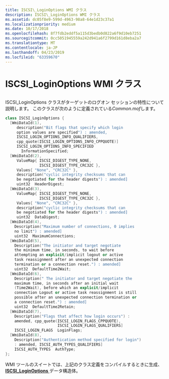 ```yaml
---
title: ISCSI\_LoginOptions WMI クラス
description: ISCSI\_LoginOptions WMI クラス
ms.assetid: dc05f8e9-599d-4963-98a8-64e1d23c37a1
ms.localizationpriority: medium
ms.date: 10/17/2018
ms.openlocfilehash: 8f7fdb2eddf5a115d3bedb0d822a6f9d10eb7251
ms.sourcegitcommit: 0cc5051945559a242d941a6f2799d161d8eba2a7
ms.translationtype: MT
ms.contentlocale: ja-JP
ms.lasthandoff: 04/23/2019
ms.locfileid: "63359670"
---
```

# <a name="iscsiloginoptions-wmi-class"></a>ISCSI\_LoginOptions WMI クラス


## <span id="ddk_iscsi_loginoptions_wmi_class_kr"></span><span id="DDK_ISCSI_LOGINOPTIONS_WMI_CLASS_KR"></span>


ISCSI\_LoginOptions クラスがターゲットのログオン セッションの特性について説明します。 このクラスが次のように定義されている*Common.mof*します。

```cpp
class ISCSI_LoginOptions {
  [WmiDataId(1),
     description("Bit flags that specify which login 
     option values are specified") : amended,
     ISCSI_LOGIN_OPTIONS_INFO_QUALIFIERS,
     cpp_quote(ISCSI_LOGIN_OPTIONS_INFO_CPPQUOTE)]
     ISCSI_LOGIN_OPTIONS_INFO_SPECIFIED  
       InformationSpecified;
  [WmiDataId(2), 
     ValueMap{ ISCSI_DIGEST_TYPE_NONE,
               ISCSI_DIGEST_TYPE_CRC32C }, 
     Values{ "None", "CRC32C" },
     description("cyclic integrity checksums that can 
     be negotiated for the header digests") : amended]
     uint32  HeaderDigest;
  [WmiDataId(3),
     ValueMap{ ISCSI_DIGEST_TYPE_NONE,
               ISCSI_DIGEST_TYPE_CRC32C },
     Values{ "None", "CRC32C" },
     description("cyclic integrity checksums that can 
     be negotiated for the header digests") : amended]
     uint32  DataDigest;
  [WmiDataId(4),
    Description("Maximum number of connections, 0 implies 
    no limit") : amended]
    uint32  MaximumConnections;
  [WmiDataId(5),
    Description("The initiator and target negotiate 
    the minimum time, in seconds, to wait before 
    attempting an explicit/implicit logout or active 
    task reassignment after an unexpected connection
    termination or a connection reset.") : amended]
    uint32  DefaultTime2Wait;
  [WmiDataId(6),
    Description(" The initiator and target negotiate the
    maximum time, in seconds after an initial wait
    (Time2Wait), before which an explicit/implicit
    connection Logout or active task reassignment is still
    possible after an unexpected connection termination or
    a connection reset.") : amended]
    uint32  DefaultTime2Retain;
  [WmiDataId(7),
    Description("Flags that affect how login occurs") :
    amended, cpp_quote(ISCSI_LOGIN_FLAGS_CPPQUOTE),
                       ISCSI_LOGIN_FLAGS_QUALIFIERS]
    ISCSI_LOGIN_FLAGS  LoginFlags;
  [WmiDataId(8),
    Description("Authentication method specified for login")
    : amended, ISCSI_AUTH_TYPES_QUALIFIERS]
    ISCSI_AUTH_TYPES  AuthType;
};
```

WMI ツールのスイートでは、上記のクラス定義をコンパイルするときに生成、 [ **ISCSI\_LoginOptions** ](https://msdn.microsoft.com/library/windows/hardware/ff561541)データ構造体。

 

 





